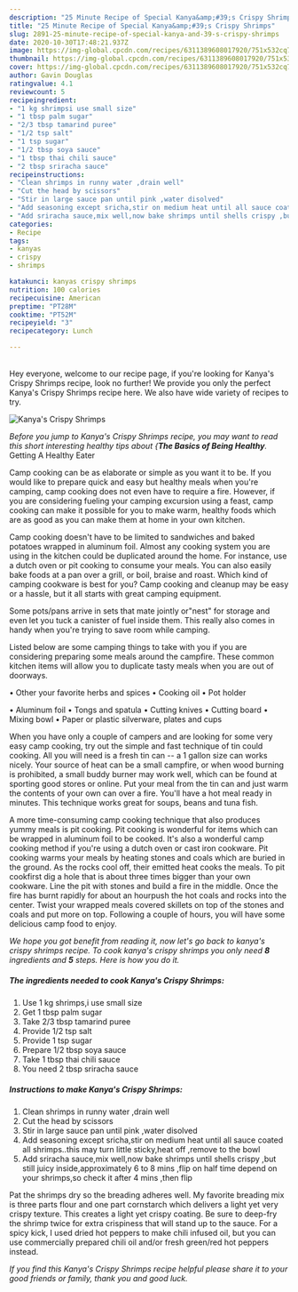 ```yaml
---
description: "25 Minute Recipe of Special Kanya&amp;#39;s Crispy Shrimps"
title: "25 Minute Recipe of Special Kanya&amp;#39;s Crispy Shrimps"
slug: 2891-25-minute-recipe-of-special-kanya-and-39-s-crispy-shrimps
date: 2020-10-30T17:48:21.937Z
image: https://img-global.cpcdn.com/recipes/6311389608017920/751x532cq70/kanyas-crispy-shrimps-recipe-main-photo.jpg
thumbnail: https://img-global.cpcdn.com/recipes/6311389608017920/751x532cq70/kanyas-crispy-shrimps-recipe-main-photo.jpg
cover: https://img-global.cpcdn.com/recipes/6311389608017920/751x532cq70/kanyas-crispy-shrimps-recipe-main-photo.jpg
author: Gavin Douglas
ratingvalue: 4.1
reviewcount: 5
recipeingredient:
- "1 kg shrimpsi use small size"
- "1 tbsp palm sugar"
- "2/3 tbsp tamarind puree"
- "1/2 tsp salt"
- "1 tsp sugar"
- "1/2 tbsp soya sauce"
- "1 tbsp thai chili sauce"
- "2 tbsp sriracha sauce"
recipeinstructions:
- "Clean shrimps in runny water ,drain well"
- "Cut the head by scissors"
- "Stir in large sauce pan until pink ,water disolved"
- "Add seasoning except sricha,stir on medium heat until all sauce coated all shrimps..this may turn little sticky,heat off ,remove to the bowl"
- "Add sriracha sauce,mix well,now bake shrimps until shells crispy ,but still juicy inside,approximately 6 to 8  mins ,flip on half time depend on your shrimps,so check it after 4 mins ,then flip"
categories:
- Recipe
tags:
- kanyas
- crispy
- shrimps

katakunci: kanyas crispy shrimps 
nutrition: 100 calories
recipecuisine: American
preptime: "PT28M"
cooktime: "PT52M"
recipeyield: "3"
recipecategory: Lunch

---
```

<br>
Hey everyone, welcome to our recipe page, if you're looking for Kanya&#39;s Crispy Shrimps recipe, look no further! We provide you only the perfect Kanya&#39;s Crispy Shrimps recipe here. We also have wide variety of recipes to try.
<br>


![Kanya&#39;s Crispy Shrimps](https://img-global.cpcdn.com/recipes/6311389608017920/751x532cq70/kanyas-crispy-shrimps-recipe-main-photo.jpg)

<i>Before you jump to Kanya&#39;s Crispy Shrimps recipe, you may want to read this short interesting healthy tips about {<strong>The Basics of Being Healthy</strong>.</i>
Getting A Healthy Eater

    
Camp cooking can be as elaborate or simple as you want it to be. If you would like to prepare quick and easy but healthy meals when you're camping, camp cooking does not even have to require a fire. However, if you are considering fueling your camping excursion using a feast, camp cooking can make it possible for you to make warm, healthy foods which are as good as you can make them at home in your own kitchen.

Camp cooking doesn't have to be limited to sandwiches and baked potatoes wrapped in aluminum foil.  Almost any cooking system you are using in the kitchen could be duplicated around the home. For instance, use a dutch oven or pit cooking to consume your meals. You can also easily bake foods at a pan over a grill, or boil, braise and roast. Which kind of camping cookware is best for you? Camp cooking and cleanup may be easy or a hassle, but it all starts with great camping equipment.

Some pots/pans arrive in sets that mate jointly or"nest" for storage and even let you tuck a canister of fuel inside them. This really also comes in handy when you're trying to save room while camping.

Listed below are some camping things to take with you if you are considering preparing some meals around the campfire. These common kitchen items will allow you to duplicate tasty meals when you are out of doorways.


• Other your favorite herbs and spices
• Cooking oil
• Pot holder

• Aluminum foil
• Tongs and spatula
• Cutting knives
• Cutting board
• Mixing bowl
• Paper or plastic silverware, plates and cups

When you have only a couple of campers and are looking for some very easy camp cooking, try out the simple and fast technique of tin could cooking. All you will need is a fresh tin can -- a 1 gallon size can works nicely. Your source of heat can be a small campfire, or when wood burning is prohibited, a small buddy burner may work well, which can be found at sporting good stores or online. Put your meal from the tin can and just warm the contents of your own can over a fire. You'll have a hot meal ready in minutes.  This technique works great for soups, beans and tuna fish.

A more time-consuming camp cooking technique that also produces yummy meals is pit cooking. Pit cooking is wonderful for items which can be wrapped in aluminum foil to be cooked.  It's also a wonderful camp cooking method if you're using a dutch oven or cast iron cookware. Pit cooking warms your meals by heating stones and coals which are buried in the ground. As the rocks cool off, their emitted heat cooks the meals. To pit cookfirst dig a hole that is about three times bigger than your own cookware. Line the pit with stones and build a fire in the middle. Once the fire has burnt rapidly for about an hourpush the hot coals and rocks into the center. Twist your wrapped meals covered skillets on top of the stones and coals and put more on top. Following a couple of hours, you will have some delicious camp food to enjoy.


<i>We hope you got benefit from reading it, now let's go back to kanya&#39;s crispy shrimps recipe. To cook kanya&#39;s crispy shrimps you only need <strong>8</strong> ingredients and <strong>5</strong> steps. Here is how you do it.
</i>

##### The ingredients needed to cook Kanya&#39;s Crispy Shrimps:

1. Use 1 kg shrimps,i use small size
1. Get 1 tbsp palm sugar
1. Take 2/3 tbsp tamarind puree
1. Provide 1/2 tsp salt
1. Provide 1 tsp sugar
1. Prepare 1/2 tbsp soya sauce
1. Take 1 tbsp thai chili sauce
1. You need 2 tbsp sriracha sauce


##### Instructions to make Kanya&#39;s Crispy Shrimps:

1. Clean shrimps in runny water ,drain well
1. Cut the head by scissors
1. Stir in large sauce pan until pink ,water disolved
1. Add seasoning except sricha,stir on medium heat until all sauce coated all shrimps..this may turn little sticky,heat off ,remove to the bowl
1. Add sriracha sauce,mix well,now bake shrimps until shells crispy ,but still juicy inside,approximately 6 to 8  mins ,flip on half time depend on your shrimps,so check it after 4 mins ,then flip


Pat the shrimps dry so the breading adheres well. My favorite breading mix is three parts flour and one part cornstarch which delivers a light yet very crispy texture. This creates a light yet crispy coating. Be sure to deep-fry the shrimp twice for extra crispiness that will stand up to the sauce. For a spicy kick, I used dried hot peppers to make chili infused oil, but you can use commercially prepared chili oil and/or fresh green/red hot peppers instead. 

<i>If you find this Kanya&#39;s Crispy Shrimps recipe helpful please share it to your good friends or family, thank you and good luck.</i>
